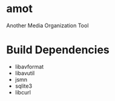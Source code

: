 amot
====

Another Media Organization Tool

Build Dependencies
=====

- libavformat
- libavutil
- jsmn
- sqlite3
- libcurl